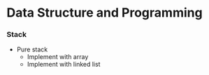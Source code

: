 # Data Structure and Programming

### Stack
* Pure stack
    * Implement with array
    * Implement with linked list